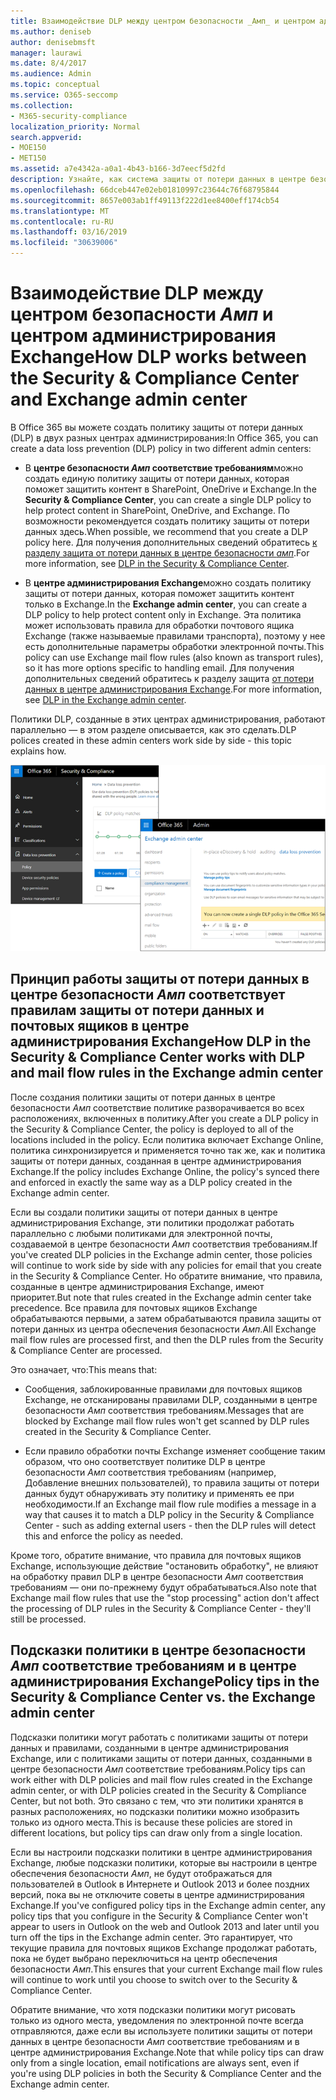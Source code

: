 ```yaml
---
title: Взаимодействие DLP между центром безопасности _Амп_ и центром администрирования Exchange
ms.author: deniseb
author: denisebmsft
manager: laurawi
ms.date: 8/4/2017
ms.audience: Admin
ms.topic: conceptual
ms.service: O365-seccomp
ms.collection:
- M365-security-compliance
localization_priority: Normal
search.appverid:
- MOE150
- MET150
ms.assetid: a7e4342a-a0a1-4b43-b166-3d7eecf5d2fd
description: Узнайте, как система защиты от потери данных в центре безопасности _Амп_ соответствует правилам защиты от потери данных и почтовых ящиков (правила транспорта) в центре администрирования Exchange.
ms.openlocfilehash: 66dceb447e02eb01810997c23644c76f68795844
ms.sourcegitcommit: 8657e003ab1ff49113f222d1ee8400eff174cb54
ms.translationtype: MT
ms.contentlocale: ru-RU
ms.lasthandoff: 03/16/2019
ms.locfileid: "30639006"
---
```

# <a name="how-dlp-works-between-the-security--compliance-center-and-exchange-admin-center"></a><span data-ttu-id="b39dc-103">Взаимодействие DLP между центром безопасности _Амп_ и центром администрирования Exchange</span><span class="sxs-lookup"><span data-stu-id="b39dc-103">How DLP works between the Security & Compliance Center and Exchange admin center</span></span>

<span data-ttu-id="b39dc-104">В Office 365 вы можете создать политику защиты от потери данных (DLP) в двух разных центрах администрирования:</span><span class="sxs-lookup"><span data-stu-id="b39dc-104">In Office 365, you can create a data loss prevention (DLP) policy in two different admin centers:</span></span>
  
- <span data-ttu-id="b39dc-105">В **центре безопасности _Амп_ соответствие требованиям**можно создать единую политику защиты от потери данных, которая поможет защитить контент в SharePoint, OneDrive и Exchange.</span><span class="sxs-lookup"><span data-stu-id="b39dc-105">In the **Security & Compliance Center**, you can create a single DLP policy to help protect content in SharePoint, OneDrive, and Exchange.</span></span> <span data-ttu-id="b39dc-106">По возможности рекомендуется создать политику защиты от потери данных здесь.</span><span class="sxs-lookup"><span data-stu-id="b39dc-106">When possible, we recommend that you create a DLP policy here.</span></span> <span data-ttu-id="b39dc-107">Для получения дополнительных сведений обратитесь [к разделу защита от потери данных в центре безопасности _амп_](data-loss-prevention-policies.md).</span><span class="sxs-lookup"><span data-stu-id="b39dc-107">For more information, see [DLP in the Security & Compliance Center](data-loss-prevention-policies.md).</span></span>
    
- <span data-ttu-id="b39dc-108">В **центре администрирования Exchange**можно создать политику защиты от потери данных, которая поможет защитить контент только в Exchange.</span><span class="sxs-lookup"><span data-stu-id="b39dc-108">In the **Exchange admin center**, you can create a DLP policy to help protect content only in Exchange.</span></span> <span data-ttu-id="b39dc-109">Эта политика может использовать правила для обработки почтового ящика Exchange (также называемые правилами транспорта), поэтому у нее есть дополнительные параметры обработки электронной почты.</span><span class="sxs-lookup"><span data-stu-id="b39dc-109">This policy can use Exchange mail flow rules (also known as transport rules), so it has more options specific to handling email.</span></span> <span data-ttu-id="b39dc-110">Для получения дополнительных сведений обратитесь к разделу защита [от потери данных в центре администрирования Exchange](https://go.microsoft.com/fwlink/?linkid=852311).</span><span class="sxs-lookup"><span data-stu-id="b39dc-110">For more information, see [DLP in the Exchange admin center](https://go.microsoft.com/fwlink/?linkid=852311).</span></span>
    
<span data-ttu-id="b39dc-111">Политики DLP, созданные в этих центрах администрирования, работают параллельно — в этом разделе описывается, как это сделать.</span><span class="sxs-lookup"><span data-stu-id="b39dc-111">DLP polices created in these admin centers work side by side - this topic explains how.</span></span>
  
![Страницы защиты от потери данных в центре безопасности и соответствия требованиям и центре администрирования Exchange](media/d3eaa7e7-3b16-457b-bd9c-26707f7b584f.png)
  
## <a name="how-dlp-in-the-security--compliance-center-works-with-dlp-and-mail-flow-rules-in-the-exchange-admin-center"></a><span data-ttu-id="b39dc-113">Принцип работы защиты от потери данных в центре безопасности _Амп_ соответствует правилам защиты от потери данных и почтовых ящиков в центре администрирования Exchange</span><span class="sxs-lookup"><span data-stu-id="b39dc-113">How DLP in the Security & Compliance Center works with DLP and mail flow rules in the Exchange admin center</span></span>

<span data-ttu-id="b39dc-114">После создания политики защиты от потери данных в центре безопасности _Амп_ соответствие политике разворачивается во всех расположениях, включенных в политику.</span><span class="sxs-lookup"><span data-stu-id="b39dc-114">After you create a DLP policy in the Security & Compliance Center, the policy is deployed to all of the locations included in the policy.</span></span> <span data-ttu-id="b39dc-115">Если политика включает Exchange Online, политика синхронизируется и применяется точно так же, как и политика защиты от потери данных, созданная в центре администрирования Exchange.</span><span class="sxs-lookup"><span data-stu-id="b39dc-115">If the policy includes Exchange Online, the policy's synced there and enforced in exactly the same way as a DLP policy created in the Exchange admin center.</span></span> 
  
<span data-ttu-id="b39dc-116">Если вы создали политики защиты от потери данных в центре администрирования Exchange, эти политики продолжат работать параллельно с любыми политиками для электронной почты, создаваемой в центре безопасности _Амп_ соответствия требованиям.</span><span class="sxs-lookup"><span data-stu-id="b39dc-116">If you've created DLP policies in the Exchange admin center, those policies will continue to work side by side with any policies for email that you create in the Security & Compliance Center.</span></span> <span data-ttu-id="b39dc-117">Но обратите внимание, что правила, созданные в центре администрирования Exchange, имеют приоритет.</span><span class="sxs-lookup"><span data-stu-id="b39dc-117">But note that rules created in the Exchange admin center take precedence.</span></span> <span data-ttu-id="b39dc-118">Все правила для почтовых ящиков Exchange обрабатываются первыми, а затем обрабатываются правила защиты от потери данных из центра обеспечения безопасности _Амп_.</span><span class="sxs-lookup"><span data-stu-id="b39dc-118">All Exchange mail flow rules are processed first, and then the DLP rules from the Security & Compliance Center are processed.</span></span>
  
<span data-ttu-id="b39dc-119">Это означает, что:</span><span class="sxs-lookup"><span data-stu-id="b39dc-119">This means that:</span></span>
  
- <span data-ttu-id="b39dc-120">Сообщения, заблокированные правилами для почтовых ящиков Exchange, не отсканированы правилами DLP, созданными в центре безопасности _Амп_ соответствия требованиям.</span><span class="sxs-lookup"><span data-stu-id="b39dc-120">Messages that are blocked by Exchange mail flow rules won't get scanned by DLP rules created in the Security & Compliance Center.</span></span>
    
- <span data-ttu-id="b39dc-121">Если правило обработки почты Exchange изменяет сообщение таким образом, что оно соответствует политике DLP в центре безопасности _Амп_ соответствия требованиям (например, Добавление внешних пользователей), то правила защиты от потери данных будут обнаруживать эту политику и применять ее при необходимости.</span><span class="sxs-lookup"><span data-stu-id="b39dc-121">If an Exchange mail flow rule modifies a message in a way that causes it to match a DLP policy in the Security & Compliance Center - such as adding external users - then the DLP rules will detect this and enforce the policy as needed.</span></span>
    
<span data-ttu-id="b39dc-122">Кроме того, обратите внимание, что правила для почтовых ящиков Exchange, использующие действие "остановить обработку", не влияют на обработку правил DLP в центре безопасности _Амп_ соответствия требованиям — они по-прежнему будут обрабатываться.</span><span class="sxs-lookup"><span data-stu-id="b39dc-122">Also note that Exchange mail flow rules that use the "stop processing" action don't affect the processing of DLP rules in the Security & Compliance Center - they'll still be processed.</span></span>
  
## <a name="policy-tips-in-the-security--compliance-center-vs-the-exchange-admin-center"></a><span data-ttu-id="b39dc-123">Подсказки политики в центре безопасности _Амп_ соответствие требованиям и в центре администрирования Exchange</span><span class="sxs-lookup"><span data-stu-id="b39dc-123">Policy tips in the Security & Compliance Center vs. the Exchange admin center</span></span>

<span data-ttu-id="b39dc-124">Подсказки политики могут работать с политиками защиты от потери данных и правилами, созданными в центре администрирования Exchange, или с политиками защиты от потери данных, созданными в центре безопасности _Амп_ соответствие требованиям.</span><span class="sxs-lookup"><span data-stu-id="b39dc-124">Policy tips can work either with DLP policies and mail flow rules created in the Exchange admin center, or with DLP policies created in the Security & Compliance Center, but not both.</span></span> <span data-ttu-id="b39dc-125">Это связано с тем, что эти политики хранятся в разных расположениях, но подсказки политики можно изобразить только из одного места.</span><span class="sxs-lookup"><span data-stu-id="b39dc-125">This is because these policies are stored in different locations, but policy tips can draw only from a single location.</span></span>
  
<span data-ttu-id="b39dc-126">Если вы настроили подсказки политики в центре администрирования Exchange, любые подсказки политики, которые вы настроили в центре обеспечения безопасности _Амп_, не будут отображаться для пользователей в Outlook в Интернете и Outlook 2013 и более поздних версий, пока вы не отключите советы в центре администрирования Exchange.</span><span class="sxs-lookup"><span data-stu-id="b39dc-126">If you've configured policy tips in the Exchange admin center, any policy tips that you configure in the Security & Compliance Center won't appear to users in Outlook on the web and Outlook 2013 and later until you turn off the tips in the Exchange admin center.</span></span> <span data-ttu-id="b39dc-127">Это гарантирует, что текущие правила для почтовых ящиков Exchange продолжат работать, пока не будет выбрано переключиться на центр обеспечения безопасности _Амп_.</span><span class="sxs-lookup"><span data-stu-id="b39dc-127">This ensures that your current Exchange mail flow rules will continue to work until you choose to switch over to the Security & Compliance Center.</span></span>
  
<span data-ttu-id="b39dc-128">Обратите внимание, что хотя подсказки политики могут рисовать только из одного места, уведомления по электронной почте всегда отправляются, даже если вы используете политики защиты от потери данных в центре безопасности _Амп_ соответствие требованиям и в центре администрирования Exchange.</span><span class="sxs-lookup"><span data-stu-id="b39dc-128">Note that while policy tips can draw only from a single location, email notifications are always sent, even if you're using DLP policies in both the Security & Compliance Center and the Exchange admin center.</span></span>
  

